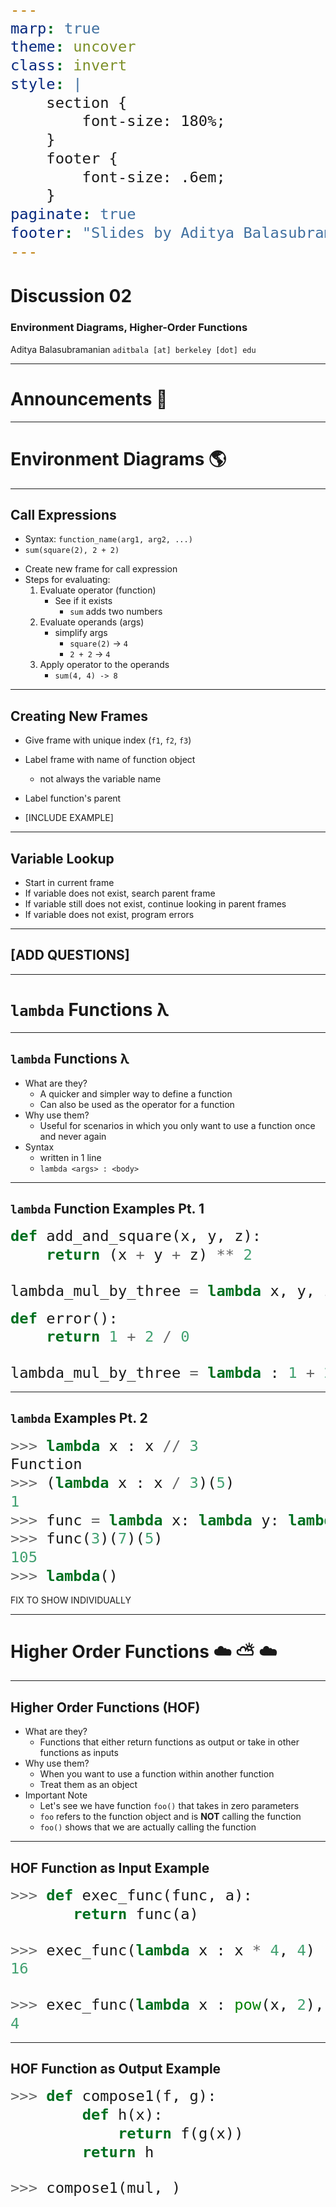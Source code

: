 ```yaml
---
marp: true
theme: uncover
class: invert
style: |
    section {
        font-size: 180%;
    }
    footer {
        font-size: .6em;
    }
paginate: true
footer: "Slides by Aditya Balasubramanian"
---
```


<!-- 
_paginate: false
_footer: Slides available at [`teaching.aditbala.com`](https://teaching.aditbala.com)
_class: invert
-->

# <!--fit--> Discussion 02

### Environment Diagrams, Higher-Order Functions

Aditya Balasubramanian
`aditbala [at] berkeley [dot] edu`

---

<!-- 
_class: invert
_footer: date
_backgroundColor: #2222
-->

# <!-- fit --> Announcements :mega:

---

<!-- 
_class: invert
_backgroundColor: #2222
-->

# <!-- fit --> Environment Diagrams :earth_americas:

---

<!-- 
_class: invert
style: |
    section {
        font-size: 170%;
    }
-->

## Call Expressions

- Syntax: `function_name(arg1, arg2, ...)`
- `sum(square(2), 2 + 2)`
* Create new frame for call expression
* Steps for evaluating:
    1. Evaluate operator (function)
        - See if it exists
            - `sum` adds two numbers
    2. Evaluate operands (args)
        - simplify args
            - `square(2)` -> `4`
            - `2 + 2` -> `4`
    3. Apply operator to the operands
        - `sum(4, 4) -> 8`

---

<!-- _class: invert -->

## Creating New Frames

- Give frame with unique index (`f1`, `f2`, `f3`)
- Label frame with name of function object
    - not always the variable name
- Label function's parent

 - [INCLUDE EXAMPLE]

 ---

<!-- _class: invert -->

 ## Variable Lookup

 * Start in current frame
 * If variable does not exist, search parent frame
 * If variable still does not exist, continue looking in parent frames
 * If variable does not exist, program errors

 ---

<!-- _class: invert -->

## [ADD QUESTIONS]

 ---

 <!-- 
_class: invert
_backgroundColor: #2222
-->

# <!-- fit --> `lambda` Functions λ

---

 <!-- 
_class: invert
-->

## `lambda` Functions λ
* What are they?
    - A quicker and simpler way to define a function
    - Can also be used as the operator for a function
* Why use them?
    - Useful for scenarios in which you only want to use a function once and never again
* Syntax
    - written in 1 line
    - `lambda <args> : <body>`

---
 <!-- 
_class: invert
-->
<style scoped>
  pre > code {
    font-size: 170%;
  }
</style>

## `lambda` Function Examples Pt. 1

```python
def add_and_square(x, y, z):
    return (x + y + z) ** 2

lambda_mul_by_three = lambda x, y, z : (x + y + z) ** 2
```

```python
def error():
    return 1 + 2 / 0

lambda_mul_by_three = lambda : 1 + 2 / 0
```

---
 <!-- 
_class: invert
-->
<style scoped>
  pre > code {
    font-size: 170%;
  }
</style>

## `lambda` Examples Pt. 2

```python
>>> lambda x : x // 3
Function
>>> (lambda x : x / 3)(5)
1
>>> func = lambda x: lambda y: lambda z: x * y * z
>>> func(3)(7)(5)
105
>>> lambda()
```

FIX TO SHOW INDIVIDUALLY

---

<!-- 
_class: invert
_backgroundColor: #2222
-->

# <!-- fit --> Higher Order Functions :cloud: :partly_sunny: :cloud:

--- 

<!-- _class: invert -->

## Higher Order Functions (HOF)

* What are they?
    - Functions that either return functions as output or take in other functions as inputs
* Why use them?
    - When you want to use a function within another function
    - Treat them as an object
* Important Note
    - Let's see we have function `foo()` that takes in zero parameters
    - `foo` refers to the function object and is **NOT** calling the function
    - `foo()` shows that we are actually calling the function

---

<!-- _class: invert -->
<style scoped>
  pre > code {
    font-size: 200%;
  }
</style>

## HOF Function as Input Example

 ```python
>>> def exec_func(func, a):
        return func(a)

>>> exec_func(lambda x : x * 4, 4) 
16

>>> exec_func(lambda x : pow(x, 2), 2)
4

```

---

<!-- _class: invert -->
<style scoped>
  pre > code {
    font-size: 170%;
  }
</style>

## HOF Function as Output Example

```python
>>> def compose1(f, g):
        def h(x):
            return f(g(x))
        return h

>>> compose1(mul, )
```
